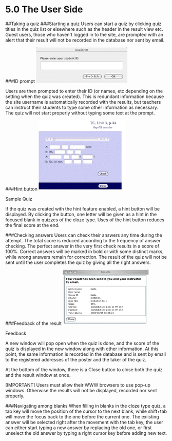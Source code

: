 # 5.0 The User Side

##Taking a quiz
###Starting a quiz
Users can start a quiz by clicking quiz titles in the quiz list or elsewhere such as the header in the result view etc. Guest users, those who haven't logged in to the site, are prompted with an alert that their result will not be recorded in the database nor sent by email.

###ID prompt
![](../assets/id-prompt.gif)

Users are then prompted to enter their ID (or names, etc depending on the setting when the quiz was created). This is redundant information because the site username is automatically recorded with the results, but teachers can instruct their students to type some other information as necessary. The quiz will not start properly without typing some text at the prompt.

###Hint button
![](../assets/samplequiz.gif)

Sample Quiz

If the quiz was created with the hint feature enabled, a hint button will be displayed. By clicking the button, one letter will be given as a hint in the focused blank in quizzes of the cloze type. Uses of the hint button reduces the final score at the end.

###Checking answers
Users can check their answers any time during the attempt. The total score is reduced according to the frequency of answer checking. The perfect answer in the very first check results in a score of 100%. Correct answers will be marked in bold or with some distinct marks, while wrong answers remain for correction. The result of the quiz will not be sent until the user completes the quiz by giving all the right answers.

###Feedback of the result
![](../assets/feedback.gif)

Feedback

A new window will pop open when the quiz is done, and the score of the quiz is displayed in the new window along with other information. At this point, the same information is recorded in the database and is sent by email to the registered addresses of the poster and the taker of the quiz.

At the bottom of the window, there is a Close button to close both the quiz and the result window at once.

[IMPORTANT] Users must allow their WWW browsers to use pop-up windows. Otherwise the results will not be displayed, recorded nor sent properly.

###Navigating among blanks
When filling in blanks in the cloze type quiz, a tab key will move the position of the cursor to the next blank, while shift+tab will move the focus back to the one before the current one. The exiisting answer will be selected right after the movement with the tab key, the user can either start typing a new answer by replacing the old one, or first unselect the old answer by typing a right cursor key before adding new text.